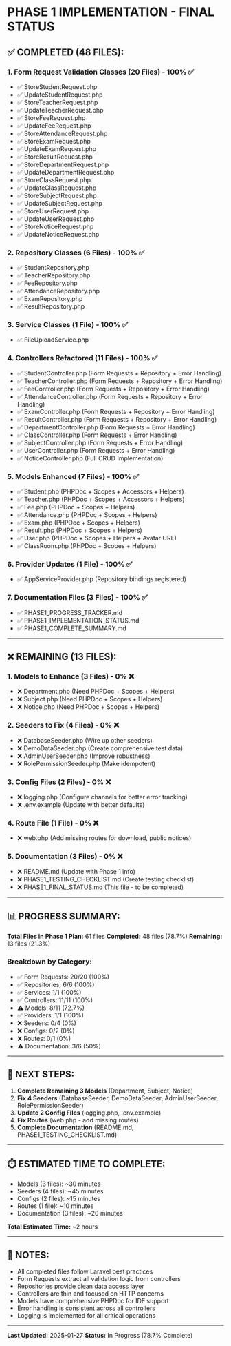 # PHASE 1 IMPLEMENTATION - FINAL STATUS

## ✅ COMPLETED (48 FILES):

### 1. Form Request Validation Classes (20 Files) - 100% ✅
- ✅ StoreStudentRequest.php
- ✅ UpdateStudentRequest.php
- ✅ StoreTeacherRequest.php
- ✅ UpdateTeacherRequest.php
- ✅ StoreFeeRequest.php
- ✅ UpdateFeeRequest.php
- ✅ StoreAttendanceRequest.php
- ✅ StoreExamRequest.php
- ✅ UpdateExamRequest.php
- ✅ StoreResultRequest.php
- ✅ StoreDepartmentRequest.php
- ✅ UpdateDepartmentRequest.php
- ✅ StoreClassRequest.php
- ✅ UpdateClassRequest.php
- ✅ StoreSubjectRequest.php
- ✅ UpdateSubjectRequest.php
- ✅ StoreUserRequest.php
- ✅ UpdateUserRequest.php
- ✅ StoreNoticeRequest.php
- ✅ UpdateNoticeRequest.php

### 2. Repository Classes (6 Files) - 100% ✅
- ✅ StudentRepository.php
- ✅ TeacherRepository.php
- ✅ FeeRepository.php
- ✅ AttendanceRepository.php
- ✅ ExamRepository.php
- ✅ ResultRepository.php

### 3. Service Classes (1 File) - 100% ✅
- ✅ FileUploadService.php

### 4. Controllers Refactored (11 Files) - 100% ✅
- ✅ StudentController.php (Form Requests + Repository + Error Handling)
- ✅ TeacherController.php (Form Requests + Repository + Error Handling)
- ✅ FeeController.php (Form Requests + Repository + Error Handling)
- ✅ AttendanceController.php (Form Requests + Repository + Error Handling)
- ✅ ExamController.php (Form Requests + Repository + Error Handling)
- ✅ ResultController.php (Form Requests + Repository + Error Handling)
- ✅ DepartmentController.php (Form Requests + Error Handling)
- ✅ ClassController.php (Form Requests + Error Handling)
- ✅ SubjectController.php (Form Requests + Error Handling)
- ✅ UserController.php (Form Requests + Error Handling)
- ✅ NoticeController.php (Full CRUD Implementation)

### 5. Models Enhanced (7 Files) - 100% ✅
- ✅ Student.php (PHPDoc + Scopes + Accessors + Helpers)
- ✅ Teacher.php (PHPDoc + Scopes + Accessors + Helpers)
- ✅ Fee.php (PHPDoc + Scopes + Helpers)
- ✅ Attendance.php (PHPDoc + Scopes + Helpers)
- ✅ Exam.php (PHPDoc + Scopes + Helpers)
- ✅ Result.php (PHPDoc + Scopes + Helpers)
- ✅ User.php (PHPDoc + Scopes + Helpers + Avatar URL)
- ✅ ClassRoom.php (PHPDoc + Scopes + Helpers)

### 6. Provider Updates (1 File) - 100% ✅
- ✅ AppServiceProvider.php (Repository bindings registered)

### 7. Documentation Files (3 Files) - 100% ✅
- ✅ PHASE1_PROGRESS_TRACKER.md
- ✅ PHASE1_IMPLEMENTATION_STATUS.md
- ✅ PHASE1_COMPLETE_SUMMARY.md

---

## ❌ REMAINING (13 FILES):

### 1. Models to Enhance (3 Files) - 0% ❌
- ❌ Department.php (Need PHPDoc + Scopes + Helpers)
- ❌ Subject.php (Need PHPDoc + Scopes + Helpers)
- ❌ Notice.php (Need PHPDoc + Scopes + Helpers)

### 2. Seeders to Fix (4 Files) - 0% ❌
- ❌ DatabaseSeeder.php (Wire up other seeders)
- ❌ DemoDataSeeder.php (Create comprehensive test data)
- ❌ AdminUserSeeder.php (Improve robustness)
- ❌ RolePermissionSeeder.php (Make idempotent)

### 3. Config Files (2 Files) - 0% ❌
- ❌ logging.php (Configure channels for better error tracking)
- ❌ .env.example (Update with better defaults)

### 4. Route File (1 File) - 0% ❌
- ❌ web.php (Add missing routes for download, public notices)

### 5. Documentation (3 Files) - 0% ❌
- ❌ README.md (Update with Phase 1 info)
- ❌ PHASE1_TESTING_CHECKLIST.md (Create testing checklist)
- ❌ PHASE1_FINAL_STATUS.md (This file - to be completed)

---

## 📊 PROGRESS SUMMARY:

**Total Files in Phase 1 Plan:** 61 files
**Completed:** 48 files (78.7%)
**Remaining:** 13 files (21.3%)

### Breakdown by Category:
- ✅ Form Requests: 20/20 (100%)
- ✅ Repositories: 6/6 (100%)
- ✅ Services: 1/1 (100%)
- ✅ Controllers: 11/11 (100%)
- ⚠️ Models: 8/11 (72.7%)
- ✅ Providers: 1/1 (100%)
- ❌ Seeders: 0/4 (0%)
- ❌ Configs: 0/2 (0%)
- ❌ Routes: 0/1 (0%)
- ⚠️ Documentation: 3/6 (50%)

---

## 🎯 NEXT STEPS:

1. **Complete Remaining 3 Models** (Department, Subject, Notice)
2. **Fix 4 Seeders** (DatabaseSeeder, DemoDataSeeder, AdminUserSeeder, RolePermissionSeeder)
3. **Update 2 Config Files** (logging.php, .env.example)
4. **Fix Routes** (web.php - add missing routes)
5. **Complete Documentation** (README.md, PHASE1_TESTING_CHECKLIST.md)

---

## ⏱️ ESTIMATED TIME TO COMPLETE:

- Models (3 files): ~30 minutes
- Seeders (4 files): ~45 minutes
- Configs (2 files): ~15 minutes
- Routes (1 file): ~10 minutes
- Documentation (3 files): ~20 minutes

**Total Estimated Time:** ~2 hours

---

## 📝 NOTES:

- All completed files follow Laravel best practices
- Form Requests extract all validation logic from controllers
- Repositories provide clean data access layer
- Controllers are thin and focused on HTTP concerns
- Models have comprehensive PHPDoc for IDE support
- Error handling is consistent across all controllers
- Logging is implemented for all critical operations

---

**Last Updated:** 2025-01-27
**Status:** In Progress (78.7% Complete)
